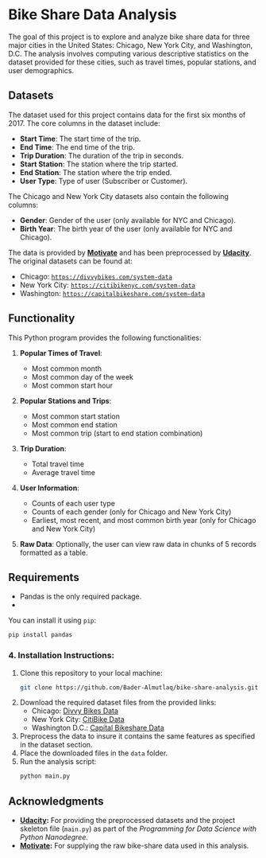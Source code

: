 # Bike Share Data Analysis

The goal of this project is to explore and analyze bike share data for three major cities in the United States: Chicago, New York City, and Washington, D.C. The analysis involves computing various descriptive statistics on the dataset provided for these cities, such as travel times, popular stations, and user demographics.

## Datasets
The dataset used for this project contains data for the first six months of 2017. The core columns in the dataset include:

- **Start Time**: The start time of the trip.
- **End Time**: The end time of the trip.
- **Trip Duration**: The duration of the trip in seconds.
- **Start Station**: The station where the trip started.
- **End Station**: The station where the trip ended.
- **User Type**: Type of user (Subscriber or Customer).

The Chicago and New York City datasets also contain the following columns:
- **Gender**: Gender of the user (only available for NYC and Chicago).
- **Birth Year**: The birth year of the user (only available for NYC and Chicago).

The data is provided by [**Motivate**](https://www.motivateco.com) and has been preprocessed by [**Udacity**](https://www.udacity.com). The original datasets can be found at:
- Chicago: [`https://divvybikes.com/system-data`](https://divvybikes.com/system-data)
- New York City: [`https://citibikenyc.com/system-data`](https://citibikenyc.com/system-data)
- Washington: [`https://capitalbikeshare.com/system-data`](https://capitalbikeshare.com/system-data)

## Functionality

This Python program provides the following functionalities:

1. **Popular Times of Travel**:
   - Most common month
   - Most common day of the week
   - Most common start hour

2. **Popular Stations and Trips**:
   - Most common start station
   - Most common end station
   - Most common trip (start to end station combination)

3. **Trip Duration**:
   - Total travel time
   - Average travel time

4. **User Information**:
   - Counts of each user type
   - Counts of each gender (only for Chicago and New York City)
   - Earliest, most recent, and most common birth year (only for Chicago and New York City)

5. **Raw Data**: Optionally, the user can view raw data in chunks of 5 records formatted as a table.

## Requirements
- Pandas is the only required package.
- 
You can install it using `pip`:
```bash
pip install pandas
```

### 4. **Installation Instructions**:

1. Clone this repository to your local machine:
   ```bash
   git clone https://github.com/Bader-Almutlaq/bike-share-analysis.git
   ```
2. Download the required dataset files from the provided links:
   - Chicago: [Divvy Bikes Data](https://divvybikes.com/system-data)
   - New York City: [CitiBike Data](https://citibikenyc.com/system-data)
   - Washington D.C.: [Capital Bikeshare Data](https://capitalbikeshare.com/system-data)
3. Preprocess the data to insure it contains the same features as specified in the dataset section.
4. Place the downloaded files in the `data` folder.
5. Run the analysis script:
   ```bash
   python main.py
   ```

## Acknowledgments

- **[Udacity](https://www.udacity.com/):** For providing the preprocessed datasets and the project skeleton file (`main.py`) as part of the *Programming for Data Science with Python Nanodegree*.
- **[Motivate](https://www.motivateco.com/):** For supplying the raw bike-share data used in this analysis.
